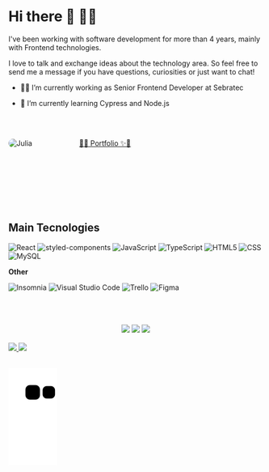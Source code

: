 # Hi there 👋 👩‍💻

I've been working with software development for more than 4 years, mainly with Frontend technologies.

I love to talk and exchange ideas about the technology area. So feel free to send me a message if you have questions, curiosities or just want to chat!

-   🧙‍♀️ I’m currently working as Senior Frontend Developer at Sebratec

-   🌱 I’m currently learning Cypress and Node.js

<br/>
<br/>

<a href="https://gsajulia.github.io/" color="#FB87FD" > 🔮✨ Portfolio ✨🔮 </a>
<img align='left' style='border-radius:100px; margin-right: 20px;' width="120px" alt="Julia" src="https://cdn.discordapp.com/attachments/377205899414077445/886786809953140786/profile-gif.gif">

<br/>
<br/>
<br/>
<br/>
<br/>
<br/>

## Main Tecnologies

![React](https://img.shields.io/badge/-React-333333?style=flat&logo=react)
![styled-components](https://img.shields.io/badge/-styled_components-333333?style=flat&logo=styled-components)
![JavaScript](https://img.shields.io/badge/-JavaScript-333333?style=flat&logo=javascript)
![TypeScript](https://img.shields.io/badge/TypeScript-333333?style=flat&logo=typescript&logoColor=blue)
![HTML5](https://img.shields.io/badge/-HTML5-333333?style=flat&logo=HTML5)
![CSS](https://img.shields.io/badge/-CSS-333333?style=flat&logo=CSS3&logoColor=1572B6)
![MySQL](https://img.shields.io/badge/-MySQL-333333?style=flat&logo=mysql)

**Other**

![Insomnia](https://img.shields.io/badge/-Insomnia-333333?style=flat&logo=insomnia)
![Visual Studio Code](https://img.shields.io/badge/-Visual%20Studio%20Code-333333?style=flat&logo=visual-studio-code&logoColor=007ACC)
![Trello](https://img.shields.io/badge/-Trello-333333?style=flat&logo=trello&logoColor=007ACC)
![Figma](https://img.shields.io/badge/-Figma-333333?style=flat&logo=figma&logoColor=007ACC)

<br/>
<br/>

  <br/>
  <div align="center"> 
    <a href="https://www.instagram.com/julilet_/" target="_blank"><img src="https://img.shields.io/badge/-Instagram-%23E4405F?style=for-the-badge&logo=instagram&logoColor=white" target="_blank"></a>
    <a href = "mailto:julia.gs.acosta@gmail.com"><img src="https://img.shields.io/badge/-Gmail-%23333?style=for-the-badge&logo=gmail&logoColor=white" target="_blank"></a>
    <a href="https://www.linkedin.com/in/julia-gabriela-santi-acosta/" target="_blank"><img src="https://img.shields.io/badge/-LinkedIn-%230077B5?style=for-the-badge&logo=linkedin&logoColor=white" target="_blank"></a>
  </div>
</div>

<br/>
<div>
  <a href="https://gsajulia.github.io/">
  <img height="180em" src="https://github-readme-stats.vercel.app/api?username=gsajulia&show_icons=true&theme=tokyonight&include_all_commits=true&count_private=true"/>
  <img height="180em" src="https://github-readme-stats.vercel.app/api/top-langs/?username=gsajulia&layout=compact&theme=tokyonight&count_private=true"/>
</div>
<br/>

![Snake animation](https://github.com/gsajulia/gsajulia/blob/output/github-contribution-grid-snake.svg)

